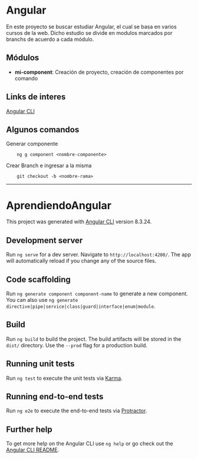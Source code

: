 # Angular

En este proyecto se buscar estudiar Angular, el cual se basa en varios cursos de la web. Dicho estudio se divide en modulos marcados por branchs de acuerdo a cada módulo.

## Módulos
- **mi-component**: Creación de proyecto, creación de componentes por comando

## Links de interes
<a href="https://angular.io/cli">Angular CLI</a>

## Algunos comandos
Generar componente
```
    ng g component <nombre-componente>

```

Crear Branch e ingresar a la misma
```
    git checkout -b <nombre-rama>
```

-----------

# AprendiendoAngular

This project was generated with [Angular CLI](https://github.com/angular/angular-cli) version 8.3.24.

## Development server

Run `ng serve` for a dev server. Navigate to `http://localhost:4200/`. The app will automatically reload if you change any of the source files.

## Code scaffolding

Run `ng generate component component-name` to generate a new component. You can also use `ng generate directive|pipe|service|class|guard|interface|enum|module`.

## Build

Run `ng build` to build the project. The build artifacts will be stored in the `dist/` directory. Use the `--prod` flag for a production build.

## Running unit tests

Run `ng test` to execute the unit tests via [Karma](https://karma-runner.github.io).

## Running end-to-end tests

Run `ng e2e` to execute the end-to-end tests via [Protractor](http://www.protractortest.org/).

## Further help

To get more help on the Angular CLI use `ng help` or go check out the [Angular CLI README](https://github.com/angular/angular-cli/blob/master/README.md).
